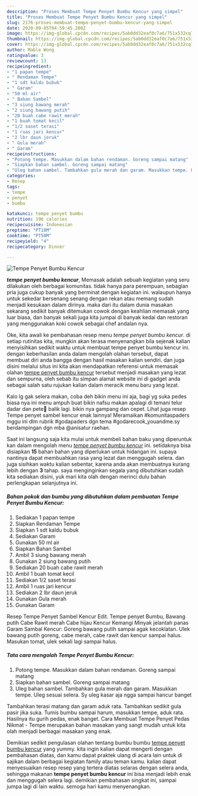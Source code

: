 ```yaml
---
description: "Proses Membuat Tempe Penyet Bumbu Kencur yang simpel"
title: "Proses Membuat Tempe Penyet Bumbu Kencur yang simpel"
slug: 2176-proses-membuat-tempe-penyet-bumbu-kencur-yang-simpel
date: 2020-09-05T04:59:45.200Z
image: https://img-global.cpcdn.com/recipes/5ab0dd32eaf0c7a6/751x532cq70/tempe-penyet-bumbu-kencur-foto-resep-utama.jpg
thumbnail: https://img-global.cpcdn.com/recipes/5ab0dd32eaf0c7a6/751x532cq70/tempe-penyet-bumbu-kencur-foto-resep-utama.jpg
cover: https://img-global.cpcdn.com/recipes/5ab0dd32eaf0c7a6/751x532cq70/tempe-penyet-bumbu-kencur-foto-resep-utama.jpg
author: Mable Wong
ratingvalue: 3
reviewcount: 13
recipeingredient:
- "1 papan tempe"
- " Rendaman Tempe"
- "1 sdt kaldu bubuk"
- " Garam"
- "50 ml air"
- " Bahan Sambel"
- "3 siung bawang merah"
- "2 siung bawang putih"
- "20 buah cabe rawit merah"
- "1 buah tomat kecil"
- "1/2 saset terasi"
- "1 ruas jari kencur"
- "2 lbr daun jeruk"
- " Gula merah"
- " Garam"
recipeinstructions:
- "Potong tempe. Masukkan dalam bahan rendaman. Goreng sampai matang"
- "Siapkan bahan sambel. Goreng sampai matang"
- "Uleg bahan sambel. Tambahkan gula merah dan garam. Masukkan tempe. Uleg sesuai selera. Sy uleg kasar aja ngga sampai hancur banget"
categories:
- Resep
tags:
- tempe
- penyet
- bumbu

katakunci: tempe penyet bumbu 
nutrition: 196 calories
recipecuisine: Indonesian
preptime: "PT18M"
cooktime: "PT50M"
recipeyield: "4"
recipecategory: Dinner

---
```



![Tempe Penyet Bumbu Kencur](https://img-global.cpcdn.com/recipes/5ab0dd32eaf0c7a6/751x532cq70/tempe-penyet-bumbu-kencur-foto-resep-utama.jpg)

<b><i>tempe penyet bumbu kencur</i></b>, Memasak adalah sebuah kegiatan yang seru dilakukan oleh berbagai komunitas. tidak hanya para perempuan, sebagian pria juga cukup banyak yang berminat dengan kegiatan ini. walaupun hanya untuk sekedar bersenang senang dengan rekan atau memang sudah menjadi kesukaan dalam dirinya. maka dari itu dalam dunia masakan sekarang sedikit banyak ditemukan cowok dengan keahlian memasak yang luar biasa, dan banyak sekali juga kita jumpai di banyak kedai dan restoran yang menggunakan koki cowok sebagai chef andalan nya.

Oke, kita awali ke pembahasan resep menu <i>tempe penyet bumbu kencur</i>. di setiap rutinitas kita, mungkin akan terasa menyenangkan bila sejenak kalian menyisihkan sedikit waktu untuk membuat tempe penyet bumbu kencur ini. dengan keberhasilan anda dalam mengolah olahan tersebut, dapat membuat diri anda bangga dengan hasil masakan kalian sendiri. dan juga disini melalui situs ini kita akan mendapatkan referensi untuk memasak olahan <u>tempe penyet bumbu kencur</u> tersebut menjadi masakan yang lezat dan sempurna, oleh sebab itu simpan alamat website ini di gadget anda sebagai salah satu rujukan kalian dalam meracik menu baru yang lezat.

Kalo lg gak selera makan, coba deh bikin menu ini aja, bagi yg suka pedes biasa nya ini menu ampuh buat bikin nafsu makan apalagi di temani telur dadar dan pete🤭 balik lagi. bikin nya gampang dan cepet. Lihat juga resep Tempe penyet sambel kencur enak lainnya! Meramaikan #komunitaspaders mggu ini dlm rubrik #godapaders dgn tema #godarecook_youandme.sy berdampingan dgn mba @anisatur raehan.


Saat ini langsung saja kita mulai untuk membeli bahan baku yang diperuntuk kan dalam mengolah menu <u><i>tempe penyet bumbu kencur</i></u> ini. setidaknya bisa disiapkan <b>15</b> bahan bahan yang diperlukan untuk hidangan ini. supaya nantinya dapat membuahkan rasa yang lezat dan menggugah selera. dan juga sisihkan waktu kalian sebentar, karena anda akan membuatnya kurang lebih dengan <b>3</b> tahap. saya menginginkan segala yang dibutuhkan sudah kita sediakan disini, yuk mari kita olah dengan merinci dulu bahan perlengkapan selanjutnya ini.

<!--inarticleads1-->

##### Bahan pokok dan bumbu yang dibutuhkan dalam pembuatan Tempe Penyet Bumbu Kencur:

1. Sediakan 1 papan tempe
1. Siapkan  Rendaman Tempe
1. Siapkan 1 sdt kaldu bubuk
1. Sediakan  Garam
1. Gunakan 50 ml air
1. Siapkan  Bahan Sambel
1. Ambil 3 siung bawang merah
1. Gunakan 2 siung bawang putih
1. Sediakan 20 buah cabe rawit merah
1. Ambil 1 buah tomat kecil
1. Sediakan 1/2 saset terasi
1. Ambil 1 ruas jari kencur
1. Sediakan 2 lbr daun jeruk
1. Gunakan  Gula merah
1. Gunakan  Garam


Resep Tempe Penyet Sambel Kencur Edit. Tempe penyet Bumbu, Bawang putih Cabe Rawit merah Cabe hijau Kencur Kemangi Minyak jelantah panas Garam Sambal Kencur: Goreng bawang putih sampai agak kecoklatan. Ulek bawang putih goreng, cabe merah, cabe rawit dan kencur sampai halus. Masukan tomat, ulek sekali lagi sampai halus. 

<!--inarticleads2-->

##### Tata cara mengolah Tempe Penyet Bumbu Kencur:

1. Potong tempe. Masukkan dalam bahan rendaman. Goreng sampai matang
1. Siapkan bahan sambel. Goreng sampai matang
1. Uleg bahan sambel. Tambahkan gula merah dan garam. Masukkan tempe. Uleg sesuai selera. Sy uleg kasar aja ngga sampai hancur banget


Tambahkan terasi matang dan garam aduk rata. Tambahkan sedikit gula pasir jika suka. Tumis bumbu sampai harum, masukkan tempe, aduk rata. Hasilnya itu gurih pedas, enak banget. Cara Membuat Tempe Penyet Pedas Nikmat - Tempe merupakan bahan masakan yang sangt mudah untuk kita olah menjadi berbagai masakan yang enak. 

Demikian sedikit pengulasan olahan tentang bumbu bumbu <u>tempe penyet bumbu kencur</u> yang yummy. kita ingin kalian dapat mengerti dengan pembahasan diatas, dan kamu dapat praktek ulang di acara lain untuk di sajikan dalam berbagai kegiatan family atau teman kamu. kalian dapat menyesuaikan resep resep yang tertera diatas selaras dengan selera anda, sehingga makanan <b>tempe penyet bumbu kencur</b> ini bisa menjadi lebih enak dan menggugah selera lagi. demikian pembahasan singkat ini, sampai jumpa lagi di lain waktu. semoga hari kamu menyenangkan.
